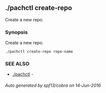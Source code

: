 ## ./pachctl create-repo

Create a new repo.

### Synopsis


Create a new repo.

```
./pachctl create-repo repo-name
```

### SEE ALSO
* [./pachctl](./pachctl.md)	 - 

###### Auto generated by spf13/cobra on 14-Jun-2016
